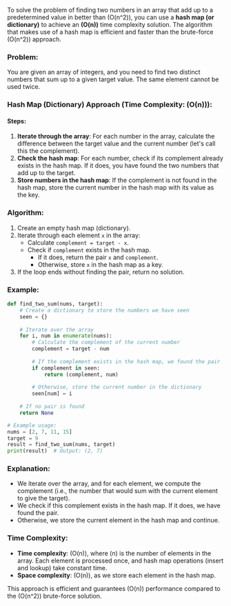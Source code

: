 To solve the problem of finding two numbers in an array that add up to a predetermined value in better than \(O(n^2)\), you can use a **hash map (or dictionary)** to achieve an **\(O(n)\)** time complexity solution. The algorithm that makes use of a hash map is efficient and faster than the brute-force \(O(n^2)\) approach.

### Problem:
You are given an array of integers, and you need to find two distinct numbers that sum up to a given target value. The same element cannot be used twice.

### Hash Map (Dictionary) Approach (Time Complexity: \(O(n)\)):

#### Steps:
1. **Iterate through the array**: For each number in the array, calculate the difference between the target value and the current number (let's call this the complement).
2. **Check the hash map**: For each number, check if its complement already exists in the hash map. If it does, you have found the two numbers that add up to the target.
3. **Store numbers in the hash map**: If the complement is not found in the hash map, store the current number in the hash map with its value as the key.

### Algorithm:

1. Create an empty hash map (dictionary).
2. Iterate through each element `x` in the array:
   - Calculate `complement = target - x`.
   - Check if `complement` exists in the hash map.
     - If it does, return the pair `x` and `complement`.
     - Otherwise, store `x` in the hash map as a key.
3. If the loop ends without finding the pair, return no solution.

### Example:
```python
def find_two_sum(nums, target):
    # Create a dictionary to store the numbers we have seen
    seen = {}
    
    # Iterate over the array
    for i, num in enumerate(nums):
        # Calculate the complement of the current number
        complement = target - num
        
        # If the complement exists in the hash map, we found the pair
        if complement in seen:
            return (complement, num)
        
        # Otherwise, store the current number in the dictionary
        seen[num] = i
    
    # If no pair is found
    return None

# Example usage:
nums = [2, 7, 11, 15]
target = 9
result = find_two_sum(nums, target)
print(result)  # Output: (2, 7)
```

### Explanation:
- We iterate over the array, and for each element, we compute the complement (i.e., the number that would sum with the current element to give the target).
- We check if this complement exists in the hash map. If it does, we have found the pair.
- Otherwise, we store the current element in the hash map and continue.

### Time Complexity:
- **Time complexity**: \(O(n)\), where \(n\) is the number of elements in the array. Each element is processed once, and hash map operations (insert and lookup) take constant time.
- **Space complexity**: \(O(n)\), as we store each element in the hash map.

This approach is efficient and guarantees \(O(n)\) performance compared to the \(O(n^2)\) brute-force solution.

